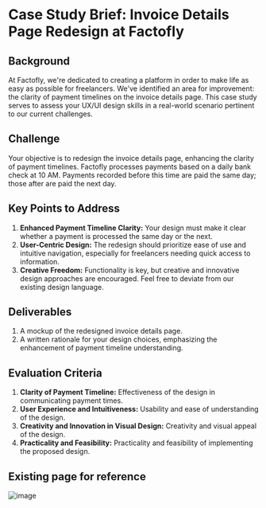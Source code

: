 # Case Study Brief: Invoice Details Page Redesign at Factofly

## Background
At Factofly, we're dedicated to creating a platform in order to make life as easy as possible for freelancers. We've identified an area for improvement: the clarity of payment timelines on the invoice details page. This case study serves to assess your UX/UI design skills in a real-world scenario pertinent to our current challenges.

## Challenge
Your objective is to redesign the invoice details page, enhancing the clarity of payment timelines. Factofly processes payments based on a daily bank check at 10 AM. Payments recorded before this time are paid the same day; those after are paid the next day.

## Key Points to Address
1. **Enhanced Payment Timeline Clarity:** Your design must make it clear whether a payment is processed the same day or the next.
2. **User-Centric Design:** The redesign should prioritize ease of use and intuitive navigation, especially for freelancers needing quick access to information.
3. **Creative Freedom:** Functionality is key, but creative and innovative design approaches are encouraged. Feel free to deviate from our existing design language.

## Deliverables
1. A mockup of the redesigned invoice details page.
2. A written rationale for your design choices, emphasizing the enhancement of payment timeline understanding.

## Evaluation Criteria
1. **Clarity of Payment Timeline:** Effectiveness of the design in communicating payment times.
2. **User Experience and Intuitiveness:** Usability and ease of understanding of the design.
3. **Creativity and Innovation in Visual Design:** Creativity and visual appeal of the design.
4. **Practicality and Feasibility:** Practicality and feasibility of implementing the proposed design.

## Existing page for reference
![image](https://github.com/FactoFly/ux-case-study/assets/104838081/da6ba115-c21a-4548-a132-fc5c4ffdf7bd)

